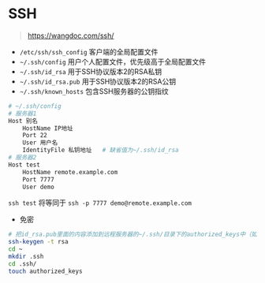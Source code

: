 # SSH

> <https://wangdoc.com/ssh/>

- `/etc/ssh/ssh_config`  客户端的全局配置文件
- `~/.ssh/config`  用户个人配置文件，优先级高于全局配置文件
- `~/.ssh/id_rsa`  用于SSH协议版本2的RSA私钥
- `~/.ssh/id_rsa.pub`  用于SSH协议版本2的RSA公钥
- `~/.ssh/known_hosts`  包含SSH服务器的公钥指纹

```bash
# ~/.ssh/config
# 服务器1
Host 别名
    HostName IP地址
    Port 22
    User 用户名
    IdentityFile 私钥地址   # 缺省值为~/.ssh/id_rsa
# 服务器2
Host test
    HostName remote.example.com
    Port 7777
    User demo
```

`ssh test` 将等同于 `ssh -p 7777 demo@remote.example.com`

- 免密

```bash
# 把id_rsa.pub里面的内容添加到远程服务器的~/.ssh/目录下的authorized_keys中（如果没有这个文件我们可以创建一个）
ssh-keygen -t rsa
cd ~
mkdir .ssh
cd .ssh/
touch authorized_keys
```
